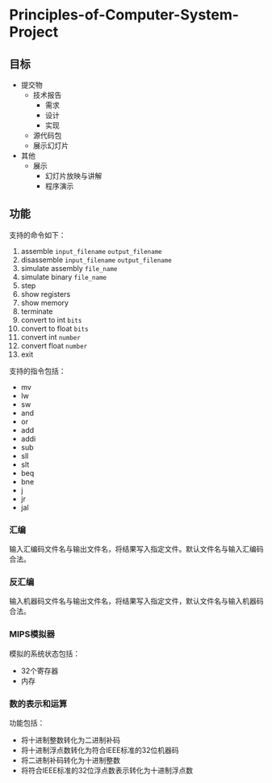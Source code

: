 # Principles-of-Computer-System-Project

## 目标

- 提交物
    - 技术报告
        - 需求
        - 设计
        - 实现
    - 源代码包
    - 展示幻灯片
- 其他
    - 展示
        - 幻灯片放映与讲解
        - 程序演示

## 功能

支持的命令如下：

1. assemble `input_filename` `output_filename`
2. disassemble `input_filename` `output_filename`
3. simulate assembly `file_name`
4. simulate binary `file_name`
5. step
6. show registers
7. show memory
8. terminate
9. convert to int `bits`
10. convert to float `bits`
11. convert int `number`
12. convert float `number`
13. exit

支持的指令包括：
- mv
- lw
- sw
- and
- or
- add
- addi
- sub
- sll
- slt
- beq
- bne
- j
- jr
- jal

### 汇编

输入汇编码文件名与输出文件名，将结果写入指定文件。默认文件名与输入汇编码合法。

### 反汇编

输入机器码文件名与输出文件名，将结果写入指定文件，默认文件名与输入机器码合法。

### MIPS模拟器

模拟的系统状态包括：
- 32个寄存器
- 内存

### 数的表示和运算

功能包括：
- 将十进制整数转化为二进制补码
- 将十进制浮点数转化为符合IEEE标准的32位机器码
- 将二进制补码转化为十进制整数
- 将符合IEEE标准的32位浮点数表示转化为十进制浮点数